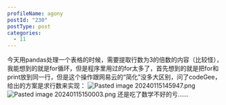 ```yaml
---
profileName: agony
postId: "230"
postType: post
categories:
  - 11
---
```

今天用pandas处理一个表格的时候，需要提取行数为3的倍数的内容（比较怪），我能想到的就是for循环，但是程序里用过的for太多了，首先想到的就是把for和print放到同一行，但是这个操作跟网易云的“简化”没多大区别，问了codeGee，给出的方案是求行数来实现：
![Pasted image 20240115145947.png](http://101.200.36.187/wp-content/uploads/2024/01/Pasted-image-20240115145947.png)
![Pasted image 20240115150003.png](http://101.200.36.187/wp-content/uploads/2024/01/Pasted-image-20240115150003.png)
还是吃了数学不好的亏......
